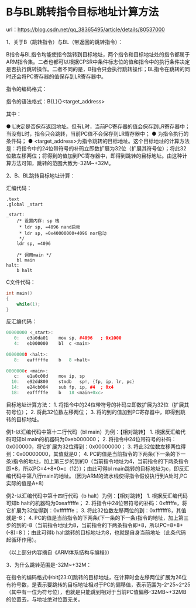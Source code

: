 # B与BL跳转指令目标地址计算方法

url：https://blog.csdn.net/qq_38365495/article/details/80537000



1、关于B（跳转指令）与BL（带返回的跳转指令）：

B指令与BL指令均能使指令跳转到目标地址，两个指令和目标地址处的指令都属于ARM指令集。二者也都可以根据CPSR中条件标志位的值和指令中的执行条件决定是否执行跳转操作。二者不同的是，B指令只会执行跳转操作；BL指令在跳转的同时还会将PC寄存器的值保存到LR寄存器中。

指令的编码格式：

指令的语法格式：B{L}{<cond>}<target_address>

其中：

●    L决定是否保存返回地址。但有L时，当前PC寄存器的值会保存到LR寄存器中；当没有L时，指令只会跳转，当前PC值不会保存到LR寄存器中；
●    <cond>为指令执行的条件码；
●    <target_address>为指令跳转的目标地址。这个目标地址的计算方法是：将指令中的24位带符号的补码立即数扩展为32位（扩展其符号位）；将此32位数左移两位；将得到的值加到PC寄存器中，即得到跳转的目标地址。由这种计算方法可知，跳转的范围大致为-32M~+32M。



2、B、BL跳转目标地址计算：

汇编代码：

```
.text
.global _start
 
_start:
	/* 设置内存: sp 栈 
	 * ldr sp, =4096 nand启动 
	 * ldr sp, =0x40000000+4096 nor启动 
	 */
	ldr sp, =4096  
	
	/* 调用main */
	bl main
halt:
	b halt
```

C文件代码：

```cpp
int main()
{
	while(1);
}
```

反汇编代码：

```cpp
00000000 <_start>:
   0:	e3a0da01 	mov	sp, #4096	; 0x1000
   4:	eb000000 	bl	c <main>
 
00000008 <halt>:
   8:	eafffffe 	b	8 <halt>
 
0000000c <main>:
   c:	e1a0c00d 	mov	ip, sp
  10:	e92dd800 	stmdb	sp!, {fp, ip, lr, pc}
  14:	e24cb004 	sub	fp, ip, #4	; 0x4
  18:	eafffffe 	b	18 <main+0xc>
```

目标地址计算方法：
    1. 将指令中的24位带符号的补码立即数扩展为32位（扩展其符号位）；
    2. 将此32位数左移两位；
    3. 将的到的值加到PC寄存器中，即得到跳转的目标地址。

例1-以汇编代码中第十二行代码（bl main）为例：【相对跳转】
    1. 根据反汇编代码可知bl main的机器码为0xeb000000；
    2. 将指令中24位带符号的补码：0x000000，将它扩展为32位得到：0x00000000；
    3. 将此32位数左移两位得到：0x00000000，其值就是0；
    4. PC的值是当前指令的下两条(下一条的下一条)指令的地址，加上第三步的到的0（当前指令地址为4，当前指令的下两条指令即+8，所以PC=4+8+0=c（12））；由此可得bl main跳转的目标地址为c，即反汇编代码中第八行main的地址。（因为ARM的流水线使得指令假设执行到A处时,PC实际的值是A+8）

例2-以汇编代码中第十四行代码（b halt）为例：【相对跳转】
    1. 根据反汇编代码可知b halt的机器码为0xeafffffe；
    2. 将指令中24位带符号的补码：0xfffffe，将它扩展为32位得到：0xfffffffe；
    3. 将此32位数左移两位的到：0xfffffff8，其值就是-8；
    4. PC的值是当前指令的下两条(下一条的下一条)指令的地址，加上第三步的到的-8（当前指令地址为8，当前指令的下两条指令即+8，所以PC=8+8+(-8)=8 ）；由此可得b halt跳转的目标地址为8，也就是自身当前地址（此条代码起循环作用）。

（以上部分内容摘自《ARM体系结构与编程》）

3、为什么跳转范围是-32M~+32M：

在指令的编码格式中bit[23:0]跳转的目标地址，在计算时会左移两位扩展为26位有符号数，是表示要跳转的目标地址相对于PC的偏移值，表示范围为-2^25~2^25（其中有一位为符号位），也就是只能跳到相对于当前PC值偏移-32MB~+32MB的位置去，与地址绝对位置无关。
